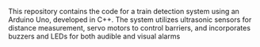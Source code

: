 This repository contains the code for a train detection system using an Arduino Uno, developed in C++. The system utilizes ultrasonic sensors for distance measurement, servo motors to control barriers, and incorporates buzzers and LEDs for both audible and visual alarms
